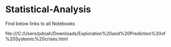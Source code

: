 # Statistical-Analysis
Find below links to all Notebooks

file:///C:/Users/pdoah/Downloads/Exploration%20and%20Prediction%20of%20Systemic%20crises.html

